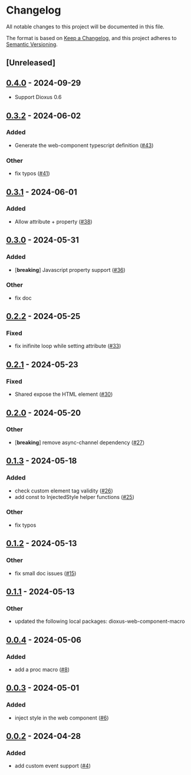 # Changelog
All notable changes to this project will be documented in this file.

The format is based on [Keep a Changelog](https://keepachangelog.com/en/1.0.0/),
and this project adheres to [Semantic Versioning](https://semver.org/spec/v2.0.0.html).

## [Unreleased]

## [0.4.0](https://github.com/ilaborie/dioxus-web-component/compare/dioxus-web-component-v0.3.2...dioxus-web-component-v0.4.0) - 2024-09-29
- Support Dioxus 0.6

## [0.3.2](https://github.com/ilaborie/dioxus-web-component/compare/dioxus-web-component-v0.3.1...dioxus-web-component-v0.3.2) - 2024-06-02

### Added
- Generate the web-component typescript definition ([#43](https://github.com/ilaborie/dioxus-web-component/pull/43))

### Other
- fix typos ([#41](https://github.com/ilaborie/dioxus-web-component/pull/41))

## [0.3.1](https://github.com/ilaborie/dioxus-web-component/compare/dioxus-web-component-v0.3.0...dioxus-web-component-v0.3.1) - 2024-06-01

### Added
- Allow attribute + property ([#38](https://github.com/ilaborie/dioxus-web-component/pull/38))

## [0.3.0](https://github.com/ilaborie/dioxus-web-component/compare/dioxus-web-component-v0.2.2...dioxus-web-component-v0.3.0) - 2024-05-31

### Added
- [**breaking**] Javascript property support ([#36](https://github.com/ilaborie/dioxus-web-component/pull/36))

### Other
- fix doc

## [0.2.2](https://github.com/ilaborie/dioxus-web-component/compare/dioxus-web-component-v0.2.1...dioxus-web-component-v0.2.2) - 2024-05-25

### Fixed
- fix inifinite loop while setting attribute ([#33](https://github.com/ilaborie/dioxus-web-component/pull/33))

## [0.2.1](https://github.com/ilaborie/dioxus-web-component/compare/dioxus-web-component-v0.2.0...dioxus-web-component-v0.2.1) - 2024-05-23

### Fixed
- Shared expose the HTML element ([#30](https://github.com/ilaborie/dioxus-web-component/pull/30))

## [0.2.0](https://github.com/ilaborie/dioxus-web-component/compare/dioxus-web-component-v0.1.3...dioxus-web-component-v0.2.0) - 2024-05-20

### Other
- [**breaking**] remove async-channel dependency ([#27](https://github.com/ilaborie/dioxus-web-component/pull/27))

## [0.1.3](https://github.com/ilaborie/dioxus-web-component/compare/dioxus-web-component-v0.1.2...dioxus-web-component-v0.1.3) - 2024-05-18

### Added
- check custom element tag validity ([#26](https://github.com/ilaborie/dioxus-web-component/pull/26))
- add const to InjectedStyle helper functions ([#25](https://github.com/ilaborie/dioxus-web-component/pull/25))

### Other
- fix typos

## [0.1.2](https://github.com/ilaborie/dioxus-web-component/compare/dioxus-web-component-v0.1.1...dioxus-web-component-v0.1.2) - 2024-05-13

### Other
- fix small doc issues ([#15](https://github.com/ilaborie/dioxus-web-component/pull/15))

## [0.1.1](https://github.com/ilaborie/dioxus-web-component/compare/dioxus-web-component-v0.1.0...dioxus-web-component-v0.1.1) - 2024-05-13

### Other
- updated the following local packages: dioxus-web-component-macro

## [0.0.4](https://github.com/ilaborie/dioxus-web-component/compare/dioxus-web-component-v0.0.3...dioxus-web-component-v0.0.4) - 2024-05-06

### Added
- add a proc macro ([#8](https://github.com/ilaborie/dioxus-web-component/pull/8))

## [0.0.3](https://github.com/ilaborie/dioxus-web-component/compare/v0.0.2...v0.0.3) - 2024-05-01

### Added
- inject style in the web component ([#6](https://github.com/ilaborie/dioxus-web-component/pull/6))

## [0.0.2](https://github.com/ilaborie/dioxus-web-component/compare/v0.0.1...v0.0.2) - 2024-04-28

### Added
- add custom event support ([#4](https://github.com/ilaborie/dioxus-web-component/pull/4))
